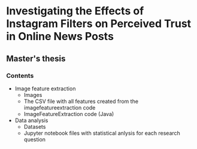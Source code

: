 # Investigating the Effects of Instagram Filters on Perceived Trust in Online News Posts

## Master's thesis

### Contents

- Image feature extraction
  - Images
  - The CSV file with all features created from the imagefeatureextraction code
  - ImageFeatureExtraction code (Java)
- Data analysis
  - Datasets
  - Jupyter notebook files with statistical anlysis for each research question


